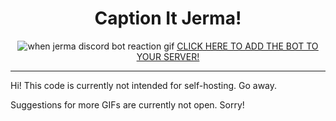 <div align="center">
    <h1>Caption It Jerma!</h1>
    <img src="https://cdn.discordapp.com/attachments/747100248425365665/975018540371439676/jerma.gif" alt="when jerma discord bot reaction gif"/>
    <u><a href="https://discord.com/api/oauth2/authorize?client_id=974744783933276191&scope=applications.commands" target="_blank">CLICK HERE TO ADD THE BOT TO YOUR SERVER!</a></u>
</div>

<hr>

Hi! This code is currently not intended for self-hosting. Go away.

Suggestions for more GIFs are currently not open. Sorry!